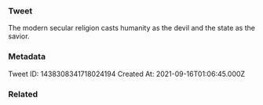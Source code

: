 ### Tweet
The modern secular religion casts humanity as the devil and the state as the savior.

### Metadata
Tweet ID: 1438308341718024194
Created At: 2021-09-16T01:06:45.000Z

### Related

